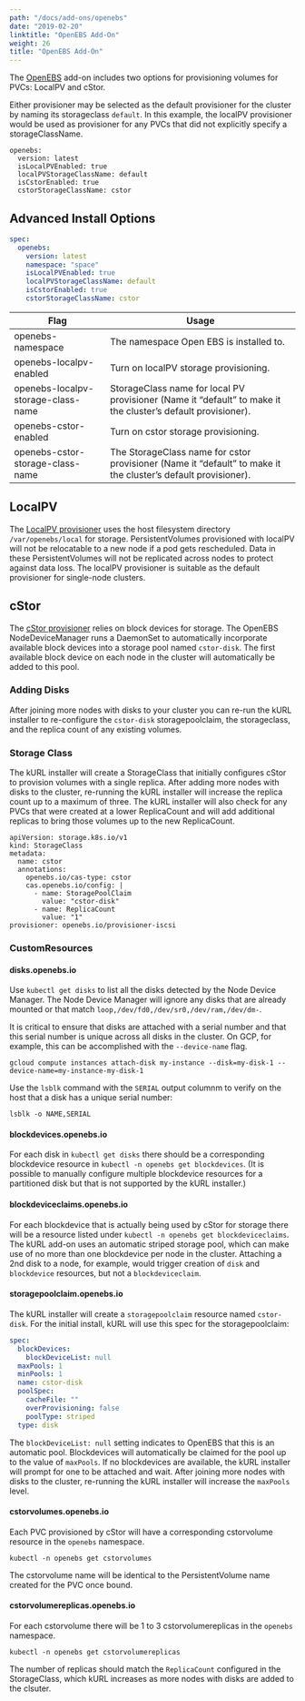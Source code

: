 ```yaml
---
path: "/docs/add-ons/openebs"
date: "2019-02-20"
linktitle: "OpenEBS Add-On"
weight: 26
title: "OpenEBS Add-On"
---
```


The [OpenEBS](https://openebs.io) add-on includes two options for provisioning volumes for PVCs: LocalPV and cStor.

Either provisioner may be selected as the default provisioner for the cluster by naming its storageclass `default`.
In this example, the localPV provisioner would be used as provisioner for any PVCs that did not explicitly specify a storageClassName.

```
openebs:
  version: latest
  isLocalPVEnabled: true
  localPVStorageClassName: default
  isCstorEnabled: true
  cstorStorageClassName: cstor
```

## Advanced Install Options

```yaml
spec:
  openebs:
    version: latest
    namespace: "space"
    isLocalPVEnabled: true
    localPVStorageClassName: default
    isCstorEnabled: true
    cstorStorageClassName: cstor
```

| Flag | Usage |
| ---- | ----- |
| openebs-namespace | The namespace Open EBS is installed to. |
| openebs-localpv-enabled | Turn on localPV storage provisioning. |
| openebs-localpv-storage-class-name | StorageClass name for local PV provisioner (Name it “default” to make it the cluster’s default provisioner). |
| openebs-cstor-enabled | Turn on cstor storage provisioning. |
| openebs-cstor-storage-class-name | The StorageClass name for cstor provisioner (Name it “default” to make it the cluster’s default provisioner). |

## LocalPV

The [LocalPV provisioner](https://docs.openebs.io/docs/next/localpv.html) uses the host filesystem directory `/var/openebs/local` for storage.
PersistentVolumes provisioned with localPV will not be relocatable to a new node if a pod gets rescheduled.
Data in these PersistentVolumes will not be replicated across nodes to protect against data loss.
The localPV provisioner is suitable as the default provisioner for single-node clusters.

## cStor 

The [cStor provisioner](https://docs.openebs.io/docs/next/ugcstor.html) relies on block devices for storage.
The OpenEBS NodeDeviceManager runs a DaemonSet to automatically incorporate available block devices into a storage pool named `cstor-disk`.
The first available block device on each node in the cluster will automatically be added to this pool.


### Adding Disks

After joining more nodes with disks to your cluster you can re-run the kURL installer to re-configure the `cstor-disk` storagepoolclaim, the storageclass, and the replica count of any existing volumes.

### Storage Class

The kURL installer will create a StorageClass that initially configures cStor to provision volumes with a single replica.
After adding more nodes with disks to the cluster, re-running the kURL installer will increase the replica count up to a maximum of three.
The kURL installer will also check for any PVCs that were created at a lower ReplicaCount and will add additional replicas to bring those volumes up to the new ReplicaCount.

```
apiVersion: storage.k8s.io/v1
kind: StorageClass
metadata:
  name: cstor
  annotations:
    openebs.io/cas-type: cstor
    cas.openebs.io/config: |
      - name: StoragePoolClaim
        value: "cstor-disk"
      - name: ReplicaCount
        value: "1"
provisioner: openebs.io/provisioner-iscsi
```

### CustomResources

#### disks.openebs.io

Use `kubectl get disks` to list all the disks detected by the Node Device Manager.
The Node Device Manager will ignore any disks that are already mounted or that match `loop,/dev/fd0,/dev/sr0,/dev/ram,/dev/dm-`.

It is critical to ensure that disks are attached with a serial number and that this serial number is unique across all disks in the cluster.
On GCP, for example, this can be accomplished with the `--device-name` flag.
```
gcloud compute instances attach-disk my-instance --disk=my-disk-1 --device-name=my-instance-my-disk-1
```

Use the `lsblk` command with the `SERIAL` output columnm to verify on the host that a disk has a unique serial number:
```
lsblk -o NAME,SERIAL
```

#### blockdevices.openebs.io

For each disk in `kubectl get disks` there should be a corresponding blockdevice resource in `kubectl -n openebs get blockdevices`.
(It is possible to manually configure multiple blockdevice resources for a partitioned disk but that is not supported by the kURL installer.)

#### blockdeviceclaims.openebs.io

For each blockdevice that is actually being used by cStor for storage there will be a resource listed under `kubectl -n openebs get blockdeviceclaims`.
The kURL add-on uses an automatic striped storage pool, which can make use of no more than one blockdevice per node in the cluster.
Attaching a 2nd disk to a node, for example, would trigger creation of `disk` and `blockdevice` resources, but not a `blockdeviceclaim`.

#### storagepoolclaim.openebs.io

The kURL installer will create a `storagepoolclaim` resource named `cstor-disk`.
For the initial install, kURL will use this spec for the storagepoolclaim:

```yaml
spec:
  blockDevices:
    blockDeviceList: null
  maxPools: 1
  minPools: 1
  name: cstor-disk
  poolSpec:
    cacheFile: ""
    overProvisioning: false
    poolType: striped
  type: disk
```

The `blockDeviceList: null` setting indicates to OpenEBS that this is an automatic pool.
Blockdevices will automatically be claimed for the pool up to the value of `maxPools`.
If no blockdevices are available, the kURL installer will prompt for one to be attached and wait.
After joining more nodes with disks to the cluster, re-running the kURL installer will increase the `maxPools` level.

#### cstorvolumes.openebs.io

Each PVC provisioned by cStor will have a corresponding cstorvolume resource in the `openebs` namespace.
```
kubectl -n openebs get cstorvolumes
```
The cstorvolume name will be identical to the PersistentVolume name created for the PVC once bound.

#### cstorvolumereplicas.openebs.io

For each cstorvolume there will be 1 to 3 cstorvolumereplicas in the `openebs` namespace.
```
kubectl -n openebs get cstorvolumereplicas
```
The number of replicas should match the `ReplicaCount` configured in the StorageClass, which kURL increases as more nodes with disks are added to the clsuter.
